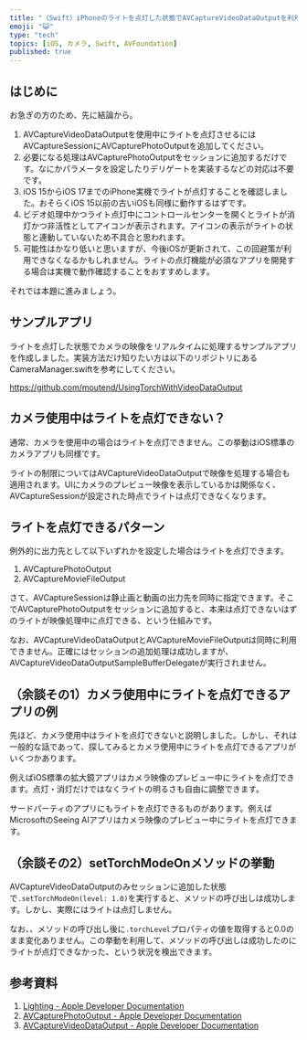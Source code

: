 ```yaml
---
title: "（Swift）iPhoneのライトを点灯した状態でAVCaptureVideoDataOutputを利用する方法"
emoji: "😺"
type: "tech"
topics: [iOS, カメラ, Swift, AVFoundation]
published: true
---
```

## はじめに

お急ぎの方のため、先に結論から。

1. AVCaptureVideoDataOutputを使用中にライトを点灯させるにはAVCaptureSessionにAVCapturePhotoOutputを追加してください。
2. 必要になる処理はAVCapturePhotoOutputをセッションに追加するだけです。なにかパラメータを設定したりデリゲートを実装するなどの対応は不要です。
3. iOS 15からiOS 17までのiPhone実機でライトが点灯することを確認しました。おそらくiOS 15以前の古いiOSも同様に動作するはずです。
4. ビデオ処理中かつライト点灯中にコントロールセンターを開くとライトが消灯かつ非活性としてアイコンが表示されます。アイコンの表示がライトの状態と連動していないため不具合と思われます。
5. 可能性はかなり低いと思いますが、今後iOSが更新されて、この回避策が利用できなくなるかもしれません。ライトの点灯機能が必須なアプリを開発する場合は実機で動作確認することをおすすめします。

それでは本題に進みましょう。

## サンプルアプリ

ライトを点灯した状態でカメラの映像をリアルタイムに処理するサンプルアプリを作成しました。実装方法だけ知りたい方は以下のリポジトリにあるCameraManager.swiftを参考にしてください。

https://github.com/moutend/UsingTorchWithVideoDataOutput

## カメラ使用中はライトを点灯できない？

通常、カメラを使用中の場合はライトを点灯できません。この挙動はiOS標準のカメラアプリも同様です。

ライトの制限についてはAVCaptureVideoDataOutputで映像を処理する場合も適用されます。UIにカメラのプレビュー映像を表示しているかは関係なく、AVCaptureSessionが設定された時点でライトは点灯できなくなります。

## ライトを点灯できるパターン

例外的に出力先として以下いずれかを設定した場合はライトを点灯できます。

1. AVCapturePhotoOutput
2. AVCaptureMovieFileOutput

さて、AVCaptureSessionは静止画と動画の出力先を同時に指定できます。そこでAVCapturePhotoOutputをセッションに追加すると、本来は点灯できないはずのライトが映像処理中に点灯できる、という仕組みです。

なお、AVCaptureVideoDataOutputとAVCaptureMovieFileOutputは同時に利用できません。正確にはセッションの追加処理は成功しますが、AVCaptureVideoDataOutputSampleBufferDelegateが実行されません。

## （余談その1）カメラ使用中にライトを点灯できるアプリの例

先ほど、カメラ使用中はライトを点灯できないと説明しました。しかし、それは一般的な話であって、探してみるとカメラ使用中にライトを点灯できるアプリがいくつかあります。

例えばiOS標準の拡大鏡アプリはカメラ映像のプレビュー中にライトを点灯できます。点灯・消灯だけではなくライトの明るさも自由に調整できます。

サードパーティのアプリにもライトを点灯できるものがあります。例えばMicrosoftのSeeing AIアプリはカメラ映像のプレビュー中にライトを点灯できます。

## （余談その2）setTorchModeOnメソッドの挙動

AVCaptureVideoDataOutputのみセッションに追加した状態で`.setTorchModeOn(level: 1.0)`を実行すると、メソッドの呼び出しは成功します。しかし、実際にはライトは点灯しません。

なお、、メソッドの呼び出し後に`.torchLevel`プロパティの値を取得すると0.0のまま変化ありません。この挙動を利用して、メソッドの呼び出しは成功したのにライトが点灯できなかった、という状況を検出できます。

## 参考資料

1. [Lighting - Apple Developer Documentation](https://developer.apple.com/documentation/avfoundation/avcapturedevice/lighting)
2. [AVCapturePhotoOutput - Apple Developer Documentation](https://developer.apple.com/documentation/avfoundation/avcapturephotooutput)
3. [AVCaptureVideoDataOutput - Apple Developer Documentation](https://developer.apple.com/documentation/avfoundation/avcapturevideodataoutput)
